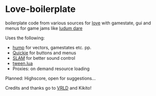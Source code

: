 Love-boilerplate
================

boilerplate code from various sources for [love](http://www.love2d.org) with gamestate, gui and menus for game jams like [ludum dare](http://www.ludumdare.com/compo/)

Uses the following:
* [hump](https://github.com/vrld/hump) for vectors, gamestates etc. pp.
* [Quickie](https://github.com/vrld/Quickie) for buttons and menus
* [SLAM](https://github.com/vrld/Stuff/tree/master/slam) for better sound control
* [tween.lua](https://github.com/kikito/tween.lua)
* Proxies: on demand resource loading

Planned: Highscore, open for suggestions...

Credits and thanks go to [VRLD](https://github.com/vrld/) and Kikito!